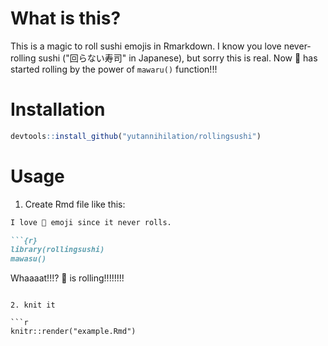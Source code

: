 # What is this?

This is a magic to roll sushi emojis in Rmarkdown. I know you love never-rolling sushi ("回らない寿司" in Japanese), but sorry this is real. Now 🍣 has started rolling by the power of `mawaru()` function!!!

# Installation

```r
devtools::install_github("yutannihilation/rollingsushi")
```

# Usage

1. Create Rmd file like this:

```md
I love 🍣 emoji since it never rolls.

```{r}
library(rollingsushi)
mawasu()
```

Whaaaat!!!? 🍣 is rolling!!!!!!!!
```

2. knit it

```r
knitr::render("example.Rmd")
```
